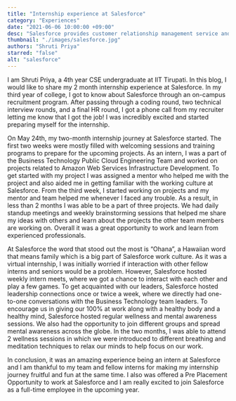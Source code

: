 ```yaml
---
title: "Internship experience at Salesforce"
category: "Experiences"
date: "2021-06-06 10:00:00 +09:00"
desc: "Salesforce provides customer relationship management service and also provides a complementary suite of enterprise applications focused on customer service, marketing, analytics, and application development. Read on to find more about Shruti Priya’s 2-month internship experience at Salesforce."
thumbnail: "./images/salesforce.jpg"
authors: "Shruti Priya"
starred: "false"
alt: "salesforce"
---
```


I am Shruti Priya, a 4th year CSE undergraduate at IIT Tirupati. In this blog, I would like to share my 2 month internship experience at Salesforce. In my third year of college, I got to know about Salesforce through an on-campus recruitment program. After passing through a coding round, two technical interview rounds, and a final HR round, I got a phone call from my recruiter letting me know that I got the job! I was incredibly excited and started preparing myself for the internship.

On May 24th, my two-month internship journey at Salesforce started. The first two weeks were mostly filled with welcoming sessions and training programs to prepare for the upcoming projects. As an intern, I was a part of the Business Technology Public Cloud Engineering Team and worked on projects related to Amazon Web Services Infrastructure Development. To get started with my project I was assigned a mentor who helped me with the project and also aided me in getting familiar with the working culture at Salesforce. From the third week, I started working on projects and my mentor and team helped me whenever I faced any trouble. As a result, in less than 2 months I was able to be a part of three projects. We had daily standup meetings and weekly brainstorming sessions that helped me share my ideas with others and learn about the projects the other team members are working on. Overall it was a great opportunity to work and learn from experienced professionals. 

At Salesforce the word that stood out the most is “Ohana”, a Hawaiian word that means family which is a big part of Salesforce work culture. As it was a virtual internship, I was initially worried if interaction with other fellow interns and seniors would be a problem. However, Salesforce hosted weekly intern meets, where we got a chance to interact with each other and play a few games. To get acquainted with our leaders, Salesforce hosted leadership connections once or twice a week, where we directly had one-to-one conversations with the Business Technology team leaders. To encourage us in giving our 100% at work along with a healthy body and a healthy mind, Salesforce hosted regular wellness and mental awareness sessions. We also had the opportunity to join different groups and spread mental awareness across the globe. In the two months, I was able to attend 2 wellness sessions in which we were introduced to different breathing and meditation techniques to relax our minds to help focus on our work.


In conclusion, it was an amazing experience being an intern at Salesforce and I am thankful to my team and fellow interns for making my internship journey fruitful and fun at the same time. I also was offered a Pre Placement Opportunity to work at Salesforce and I am really excited to join Salesforce as a full-time employee in the upcoming year. 
